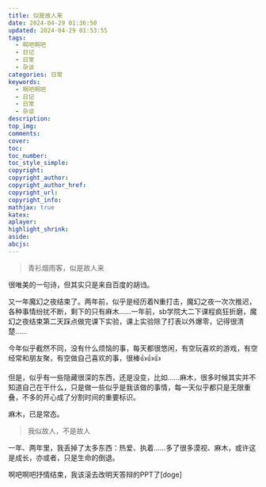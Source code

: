 ```yaml
---
title: 似是故人来
date: 2024-04-29 01:36:50
updated: 2024-04-29 01:53:55
tags:
  - 啊吧啊吧
  - 日记
  - 日常
  - 杂谈
categories: 日常
keywords:
  - 啊吧啊吧
  - 日记
  - 日常
  - 杂谈
description: 
top_img:
comments:
cover:
toc:
toc_number:
toc_style_simple:
copyright:
copyright_author:
copyright_author_href:
copyright_url:
copyright_info:
mathjax: true
katex:
aplayer:
highlight_shrink:
aside:
abcjs:
---
```


> 青衫烟雨客，似是故人来
> 

很唯美的一句诗，但其实只是来自百度的胡诌。

又一年魔幻之夜结束了。两年前，似乎是经历着N重打击，魔幻之夜一次次推迟，各种事情纷扰不断，剩下的只有麻木……一年前，sb学院大二下课程疯狂折磨，魔幻之夜结束第二天踩点做完课下实验，课上实验除了打表以外爆零，记得很清楚……

今年似乎截然不同，没有什么烦恼的事，每天都很悠闲，有空玩喜欢的游戏，有空经常和朋友聚，有空做自己喜欢的事，很棒👍👍👍

但是，似乎有一些隐藏很深的东西，还是没变，比如……麻木，很多时候其实并不知道自己在干什么，只是做一些似乎是我该做的事情，每一天似乎都只是无限重叠，不多的开心成了分割时间的重要标识。

麻木，已是常态。

> 我似故人，不是故人

一年、两年里，我丢掉了太多东西：热爱、执着……多了很多漠视、麻木，或许这是成长，亦或者，只是生命的倒退。

啊吧啊吧抒情结束，我该滚去改明天答辩的PPT了[doge]
